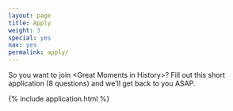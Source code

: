 ```yaml
---
layout: page
title: Apply
weight: 3
special: yes
nav: yes
permalink: apply/
---
```



So you want to join &lt;Great Moments in History&gt;? Fill out this short application (8 questions) and we'll get back to you ASAP.

{% include application.html %}